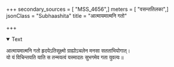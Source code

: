 +++
secondary_sources = [ "MSS_4656",]
meters = [ "वसन्ततिलका",]
jsonClass = "Subhaashita"
title = "आत्मायमात्मनि गतो"

+++

<details open><summary>Text</summary>

आत्मायमात्मनि गतो हृदयेऽतिसूक्ष्मो ग्राह्योऽचलेन मनसा सतताभियोगात्।  
यो यं विचिन्तयति याति स तन्मयत्वं यस्मादतः सुभगमेव गता युवत्यः॥
</details>
